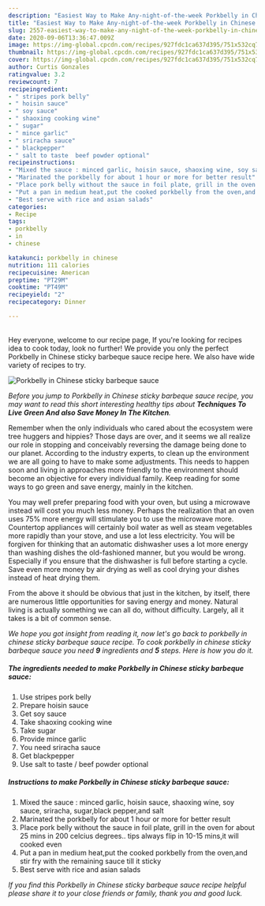 ```yaml
---
description: "Easiest Way to Make Any-night-of-the-week Porkbelly in Chinese sticky barbeque sauce"
title: "Easiest Way to Make Any-night-of-the-week Porkbelly in Chinese sticky barbeque sauce"
slug: 2557-easiest-way-to-make-any-night-of-the-week-porkbelly-in-chinese-sticky-barbeque-sauce
date: 2020-09-06T13:36:47.009Z
image: https://img-global.cpcdn.com/recipes/927fdc1ca637d395/751x532cq70/porkbelly-in-chinese-sticky-barbeque-sauce-recipe-main-photo.jpg
thumbnail: https://img-global.cpcdn.com/recipes/927fdc1ca637d395/751x532cq70/porkbelly-in-chinese-sticky-barbeque-sauce-recipe-main-photo.jpg
cover: https://img-global.cpcdn.com/recipes/927fdc1ca637d395/751x532cq70/porkbelly-in-chinese-sticky-barbeque-sauce-recipe-main-photo.jpg
author: Curtis Gonzales
ratingvalue: 3.2
reviewcount: 7
recipeingredient:
- " stripes pork belly"
- " hoisin sauce"
- " soy sauce"
- " shaoxing cooking wine"
- " sugar"
- " mince garlic"
- " sriracha sauce"
- " blackpepper"
- " salt to taste  beef powder optional"
recipeinstructions:
- "Mixed the sauce : minced garlic, hoisin sauce, shaoxing wine, soy sauce, sriracha, sugar,black pepper,and salt"
- "Marinated the porkbelly for about 1 hour or more for better result"
- "Place pork belly without the sauce in foil plate, grill in the oven for about 25 mins in 200 celcius degrees.. tips always flip in 10-15 mins,it will cooked even"
- "Put a pan in medium heat,put the cooked porkbelly from the oven,and stir fry with the remaining sauce till it sticky"
- "Best serve with rice and asian salads"
categories:
- Recipe
tags:
- porkbelly
- in
- chinese

katakunci: porkbelly in chinese 
nutrition: 111 calories
recipecuisine: American
preptime: "PT29M"
cooktime: "PT49M"
recipeyield: "2"
recipecategory: Dinner

---
```

<br>
Hey everyone, welcome to our recipe page, If you're looking for recipes idea to cook today, look no further! We provide you only the perfect Porkbelly in Chinese sticky barbeque sauce recipe here. We also have wide variety of recipes to try.
<br>


![Porkbelly in Chinese sticky barbeque sauce](https://img-global.cpcdn.com/recipes/927fdc1ca637d395/751x532cq70/porkbelly-in-chinese-sticky-barbeque-sauce-recipe-main-photo.jpg)

<i>Before you jump to Porkbelly in Chinese sticky barbeque sauce recipe, you may want to read this short interesting healthy tips about 
<strong>Techniques To Live Green And also Save Money In The Kitchen</strong>.</i>
</br>

Remember when the only individuals who cared about the ecosystem were tree huggers and hippies? Those days are over, and it seems we all realize our role in stopping and conceivably reversing the damage being done to our planet. According to the industry experts, to clean up the environment we are all going to have to make some adjustments. This needs to happen soon and living in approaches more friendly to the environment should become an objective for every individual family. Keep reading for some ways to go green and save energy, mainly in the kitchen.

You may well prefer preparing food with your oven, but using a microwave instead will cost you much less money. Perhaps the realization that an oven uses 75% more energy will stimulate you to use the microwave more. Countertop appliances will certainly boil water as well as steam vegetables more rapidly than your stove, and use a lot less electricity. You will be forgiven for thinking that an automatic dishwasher uses a lot more energy than washing dishes the old-fashioned manner, but you would be wrong. Especially if you ensure that the dishwasher is full before starting a cycle. Save even more money by air drying as well as cool drying your dishes instead of heat drying them.

From the above it should be obvious that just in the kitchen, by itself, there are numerous little opportunities for saving energy and money. Natural living is actually something we can all do, without difficulty. Largely, all it takes is a bit of common sense.


<i>We hope you got insight from reading it, now let's go back to porkbelly in chinese sticky barbeque sauce recipe. To cook porkbelly in chinese sticky barbeque sauce you need <strong>9</strong> ingredients and <strong>5</strong> steps. Here is how you do it.
</i>

##### The ingredients needed to make Porkbelly in Chinese sticky barbeque sauce:

1. Use  stripes pork belly
1. Prepare  hoisin sauce
1. Get  soy sauce
1. Take  shaoxing cooking wine
1. Take  sugar
1. Provide  mince garlic
1. You need  sriracha sauce
1. Get  blackpepper
1. Use  salt to taste / beef powder optional


##### Instructions to make Porkbelly in Chinese sticky barbeque sauce:

1. Mixed the sauce : minced garlic, hoisin sauce, shaoxing wine, soy sauce, sriracha, sugar,black pepper,and salt
1. Marinated the porkbelly for about 1 hour or more for better result
1. Place pork belly without the sauce in foil plate, grill in the oven for about 25 mins in 200 celcius degrees.. tips always flip in 10-15 mins,it will cooked even
1. Put a pan in medium heat,put the cooked porkbelly from the oven,and stir fry with the remaining sauce till it sticky
1. Best serve with rice and asian salads


<i>If you find this Porkbelly in Chinese sticky barbeque sauce recipe helpful please share it to your close friends or family, thank you and good luck.</i>
